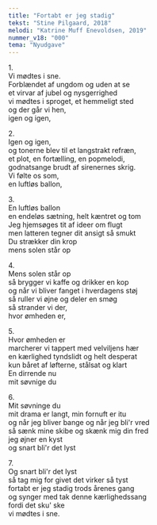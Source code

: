 ```yaml
---
title: "Fortabt er jeg stadig"
tekst: "Stine Pilgaard, 2018"
melodi: "Katrine Muff Enevoldsen, 2019"
nummer_v18: "000"
tema: "Nyudgave"
---
```


1\.\
Vi mødtes i sne.\
Forblændet af ungdom og uden at se\
et virvar af jubel og nysgerrighed\
vi mødtes i sproget, et hemmeligt sted\
og der går vi hen,\
igen og igen,

2\.\
Igen og igen,\
og tonerne blev til et langstrakt refræn,\
et plot, en fortælling, en popmelodi,\
godnatsange brudt af sirenernes skrig.\
Vi følte os som,\
en luftløs ballon,

3\.\
En luftløs ballon\
en endeløs sætning, helt kæntret og tom\
Jeg hjemsøges tit af ideer om flugt\
men latteren tegner dit ansigt så smukt\
Du strækker din krop\
mens solen står op

4\.\
Mens solen står op\
så brygger vi kaffe og drikker en kop\
og når vi bliver fanget i hverdagens støj\
så ruller vi øjne og deler en smøg\
så strander vi der,\
hvor ømheden er,

5\.\
Hvor ømheden er\
marcherer vi tappert med velviljens hær\
en kærlighed tyndslidt og helt desperat\
kun båret af løfterne, stålsat og klart\
En dirrende nu\
mit søvnige du

6\.\
Mit søvninge du\
mit drama er langt, min fornuft er itu\
og når jeg bliver bange og når jeg bli'r vred\
så sænk mine skibe og skænk mig din fred\
jeg øjner en kyst\
og snart bli'r det lyst

7\.\
Og snart bli'r det lyst\
så tag mig for givet det virker så tyst\
fortabt er jeg stadig trods årenes gang\
og synger med tak denne kærlighedssang\
fordi det sku' ske\
vi mødtes i sne.